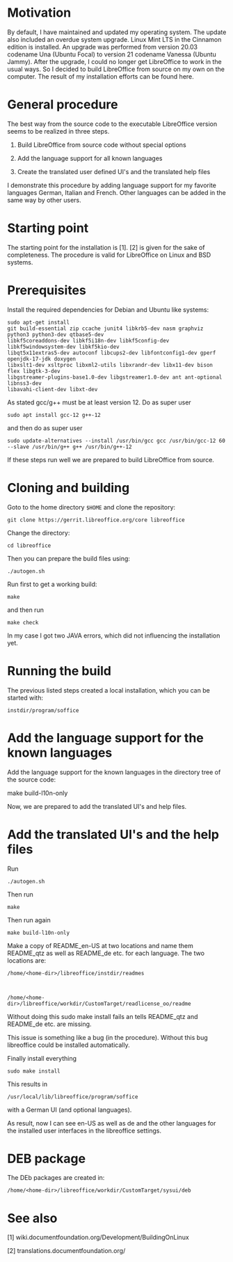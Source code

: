 # Motivation

By default, I have maintained and updated my operating system. The update also included an overdue system upgrade. Linux Mint LTS in the Cinnamon edition is installed. An upgrade was performed from version 20.03 codename Una (Ubuntu Focal) to version 21 codename Vanessa (Ubuntu Jammy). After the upgrade, I could no longer get LibreOffice to work in the usual ways. So I decided to build LibreOffice from source on my own on the computer. The result of my installation efforts can be found here.

# General procedure

The best way from the source code to the executable LibreOffice version seems to be realized in three steps.

1. Build LibreOffice from source code without special options

2. Add the language support for all known languages

3. Create the translated user defined UI's and the translated help files

I demonstrate this procedure by adding language support for my favorite languages German, Italian and French. Other languages can be added in the same way by other users.

# Starting point

The starting point for the installation is [1]. [2] is given for the sake of completeness. The procedure is valid for LibreOffice on Linux and BSD systems.

# Prerequisites

Install the required dependencies for Debian and Ubuntu like systems:

    sudo apt-get install 
    git build-essential zip ccache junit4 libkrb5-dev nasm graphviz python3 python3-dev qtbase5-dev
    libkf5coreaddons-dev libkf5i18n-dev libkf5config-dev libkf5windowsystem-dev libkf5kio-dev
    libqt5x11extras5-dev autoconf libcups2-dev libfontconfig1-dev gperf openjdk-17-jdk doxygen 
    libxslt1-dev xsltproc libxml2-utils libxrandr-dev libx11-dev bison flex libgtk-3-dev
    libgstreamer-plugins-base1.0-dev libgstreamer1.0-dev ant ant-optional libnss3-dev
    libavahi-client-dev libxt-dev

As stated gcc/g++ must be at least version 12. Do as super user

    sudo apt install gcc-12 g++-12 
    
and then do as super user

    sudo update-alternatives --install /usr/bin/gcc gcc /usr/bin/gcc-12 60 --slave /usr/bin/g++ g++ /usr/bin/g++-12

If these steps run well we are prepared to build LibreOffice from source.

# Cloning and building

Goto to the home directory <code>$HOME</code> and clone the repository:

    git clone https://gerrit.libreoffice.org/core libreoffice

Change the directory:

    cd libreoffice

Then you can prepare the build files using:

    ./autogen.sh

Run first to get a working build:
   
    make

and then run 
    
    make check

In my case I got two JAVA errors, which did not influencing the installation yet.   

# Running the build

The previous listed steps created a local installation, which you can be started with:

    instdir/program/soffice

# Add the language support for the known languages

 Add the language support for the known languages in the directory tree of the source code:

   make build-l10n-only

Now, we are prepared to add the translated UI's and help files.

# Add the translated UI's and the help files

Run

    ./autogen.sh

Then run

    make

Then run again 

    make build-l10n-only

Make a copy of README_en-US at two locations and name them README_qtz as well as README_de etc. for each language. The two locations are:

    /home/<home-dir>/libreoffice/instdir/readmes

   

    /home/<home-dir>/libreoffice/workdir/CustomTarget/readlicense_oo/readme

Without doing this sudo make install fails an tells README_qtz and README_de etc. are missing.

This issue is something like a bug (in the procedure). Without this bug libreoffice could be installed automatically.

Finally install everything

    sudo make install

This results in

    /usr/local/lib/libreoffice/program/soffice

with a German UI (and optional languages).

As result, now I can see en-US as well as de and the other languages for the installed user interfaces in the libreoffice settings.

# DEB package

The DEb packages are created in:

    /home/<home-dir>/libreoffice/workdir/CustomTarget/sysui/deb

# See also

[1] wiki.documentfoundation.org/Development/BuildingOnLinux

[2] translations.documentfoundation.org/


